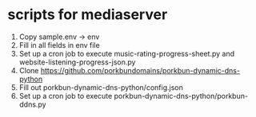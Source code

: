 # scripts for mediaserver

1. Copy sample.env -> env
2. Fill in all fields in env file
3. Set up a cron job to execute music-rating-progress-sheet.py and website-listening-progress-json.py
4. Clone https://github.com/porkbundomains/porkbun-dynamic-dns-python
5. Fill out porkbun-dynamic-dns-python/config.json
6. Set up a cron job to execute porkbun-dynamic-dns-python/porkbun-ddns.py
